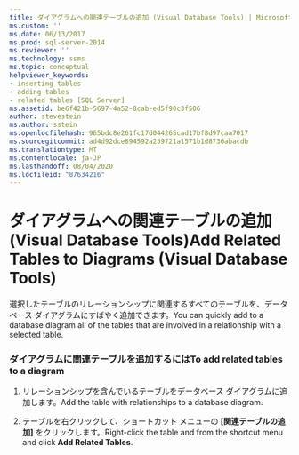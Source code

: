 ```yaml
---
title: ダイアグラムへの関連テーブルの追加 (Visual Database Tools) | Microsoft Docs
ms.custom: ''
ms.date: 06/13/2017
ms.prod: sql-server-2014
ms.reviewer: ''
ms.technology: ssms
ms.topic: conceptual
helpviewer_keywords:
- inserting tables
- adding tables
- related tables [SQL Server]
ms.assetid: be6f421b-5697-4a52-8cab-ed5f90c3f506
author: stevestein
ms.author: sstein
ms.openlocfilehash: 965bdc8e261fc17d044265cad17bf8d97caa7017
ms.sourcegitcommit: ad4d92dce894592a259721a1571b1d8736abacdb
ms.translationtype: MT
ms.contentlocale: ja-JP
ms.lasthandoff: 08/04/2020
ms.locfileid: "87634216"
---
```

# <a name="add-related-tables-to-diagrams-visual-database-tools"></a><span data-ttu-id="a2b6a-102">ダイアグラムへの関連テーブルの追加 (Visual Database Tools)</span><span class="sxs-lookup"><span data-stu-id="a2b6a-102">Add Related Tables to Diagrams (Visual Database Tools)</span></span>
  <span data-ttu-id="a2b6a-103">選択したテーブルのリレーションシップに関連するすべてのテーブルを、データベース ダイアグラムにすばやく追加できます。</span><span class="sxs-lookup"><span data-stu-id="a2b6a-103">You can quickly add to a database diagram all of the tables that are involved in a relationship with a selected table.</span></span>  
  
### <a name="to-add-related-tables-to-a-diagram"></a><span data-ttu-id="a2b6a-104">ダイアグラムに関連テーブルを追加するには</span><span class="sxs-lookup"><span data-stu-id="a2b6a-104">To add related tables to a diagram</span></span>  
  
1.  <span data-ttu-id="a2b6a-105">リレーションシップを含んでいるテーブルをデータベース ダイアグラムに追加します。</span><span class="sxs-lookup"><span data-stu-id="a2b6a-105">Add the table with relationships to a database diagram.</span></span>  
  
2.  <span data-ttu-id="a2b6a-106">テーブルを右クリックして、ショートカット メニューの **[関連テーブルの追加]** をクリックします。</span><span class="sxs-lookup"><span data-stu-id="a2b6a-106">Right-click the table and from the shortcut menu and click **Add Related Tables**.</span></span>  
  
  
